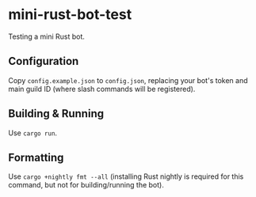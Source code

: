 # mini-rust-bot-test

Testing a mini Rust bot.

## Configuration

Copy `config.example.json` to `config.json`, replacing your bot's token and main guild ID
(where slash commands will be registered).

## Building & Running

Use `cargo run`.

## Formatting

Use `cargo +nightly fmt --all` (installing Rust nightly is required for this command, but not for building/running the bot).

